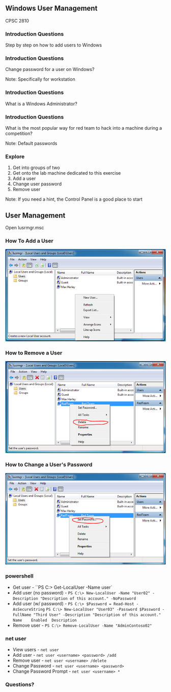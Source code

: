 ## Windows User Management

CPSC 2810



### Introduction Questions

Step by step on how to add users to Windows



### Introduction Questions

Change password for a user on Windows?

Note:
Specifically for workstation



### Introduction Questions

What is a Windows Administrator?



### Introduction Questions

What is the most popular way for red team to hack into a machine during a competition?

Note:
Default passwords



### Explore

1. Get into groups of two
2. Get onto the lab machine dedicated to this exercise
3. Add a user 
4. Change user password
5. Remove user

Note:
If you need a hint, the Control Panel is a good place to start



## User Management

Open lusrmgr.msc



### How To Add a User

![add-user](add-user.png)



### How to Remove a User

![remove user](remove-user.png)



### How to Change a User's Password

![change password](change-password.png)



### powershell
* Get user - ``PS C:\> Get-LocalUser -Name user`
* Add user (no password) - `PS C:\> New-LocalUser -Name "User02" -Description "Description of this account." -NoPassword`
* Add user (w/ password) - `PS C:\> $Password = Read-Host -AsSecureString`
`PS C:\> New-LocalUser "User03" -Password $Password -FullName "Third User" -Description "Description of this account."
Name    Enabled  Description`
* Remove user - `PS C:\> Remove-LocalUser -Name "AdminContoso02"`



### net user

* View users - `net user`
* Add user - `net user <username> <password> /add`
* Remove user - `net user <username> /delete`
* Change Password - `net user <username> <password>`
* Change Password Prompt - `net user <username> *`



### Questions?
